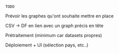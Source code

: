     TODO

Prévoir les graphes qu'ont souhaite mettre en place

CSV -> DF en lien avec un graph précis en tête

Prétraitement (minimum car datasets propres)

Déploiement + UI (sélection pays, etc..)





